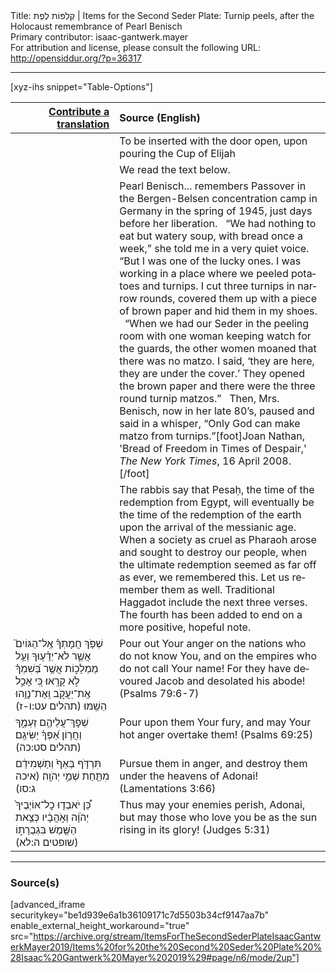 <html>
<head></head>
<body>
Title: קְלִפּוֹת לֶפֶת | Items for the Second Seder Plate: Turnip peels, after the Holocaust remembrance of Pearl Benisch<br />
Primary contributor: isaac-gantwerk.mayer<br />
For attribution and license, please consult the following URL: <a href="http://opensiddur.org/?p=36317">http://opensiddur.org/?p=36317</a>
<p />
<hr />

[xyz-ihs snippet="Table-Options"]<table style="margin-left: auto; margin-right: auto;" class="draggable">
<thead><tr><th id="x" style="text-align: right;"><a href="/translate/" target="_blank" rel="noopener">Contribute a translation</a></th><th style="text-align: left;">Source (English)</th></tr></thead>
<tbody>
<tr><td style="vertical-align:top;" width="33%">
<div class="liturgy" lang="he">

</span></div></td>
 
<td style="vertical-align:top;">
<div class="english" lang="en">
<span class="instruction">To be inserted with the door open, upon pouring the Cup of Elijah</span>
</div></td></tr>


<tr><td style="vertical-align:top;">
<div class="liturgy" lang="he">

</span></div></td>
 
<td style="vertical-align:top;">
<div class="english" lang="en">
<span class="instruction">We read the text below.</span>
</div></td></tr>


<tr><td style="vertical-align:top;">
<div class="liturgy" lang="he">

</span></div></td>
 
<td style="vertical-align:top;">
<div class="english" lang="en">
Pearl Benisch... remembers Passover in the Bergen-Belsen concentration camp in Germany in the spring of 1945, just days before her liberation.
&nbsp;
“We had nothing to eat but watery soup, with bread once a week,” she told me in a very quiet voice. “But I was one of the lucky ones. I was working in a place where we peeled potatoes and turnips. I cut three turnips in narrow rounds, covered them up with a piece of brown paper and hid them in my shoes.
&nbsp;
“When we had our Seder in the peeling room with one woman keeping watch for the guards, the other women moaned that there was no matzo. I said, ‘they are here, they are under the cover.’ They opened the brown paper and there were the three round turnip matzos.”
&nbsp;
Then, Mrs. Benisch, now in her late 80’s, paused and said in a whisper, “Only God can make matzo from turnips.”[foot]Joan Nathan, 'Bread of Freedom in Times of Despair,' <em>The New York Times</em>, 16 April 2008.[/foot]
</div></td></tr>


<tr><td style="vertical-align:top;">
<div class="liturgy" lang="he">

</span></div></td>
 
<td style="vertical-align:top;">
<div class="english" lang="en">
The rabbis say that Pesaḥ, the time of the redemption from Egypt, will eventually be the time of the redemption of the earth upon the arrival of the messianic age. When a society as cruel as Pharaoh arose and sought to destroy our people, when the ultimate redemption seemed as far off as ever, we remembered this. Let us remember them as well. Traditional Haggadot include the next three verses. The fourth has been added to end on a more positive, hopeful note.
</div></td></tr>


<tr><td style="vertical-align:top;">
<div class="liturgy" lang="he">
שְׁפֹ֤ךְ חֲמָתְךָ֗ אֶֽל־הַגּוֹיִם֮ אֲשֶׁ֢ר לֹא־יְדָ֫ע֥וּךָ וְעַ֥ל מַמְלָכ֑וֹת אֲשֶׁ֥ר בְּ֝שִׁמְךָ֗ לֹ֣א קָרָֽאוּ׃ כִּ֭י אָכַ֣ל אֶֽת־יַעֲקֹ֑ב וְֽאֶת־נָוֵ֥הוּ הֵשַֽׁמּוּ׃ <span class="citation">(תהלים עט:ו-ז)</span>
</span></div></td>
 
<td style="vertical-align:top;">
<div class="english" lang="en">
Pour out Your anger on the nations who do not know You, and on the empires who do not call Your name! For they have devoured Jacob and desolated his abode! <span class="citation">(Psalms 79:6-7)</span>
</div></td></tr>


<tr><td style="vertical-align:top;">
<div class="liturgy" lang="he">
שְׁפׇךְ־עֲלֵיהֶ֥ם זַעְמֶ֑ךָ וַחֲר֥וֹן אַ֝פְּךָ֗ יַשִּׂיגֵֽם׃ <span class="citation">(תהלים סט:כה)</span>
</span></div></td>
 
<td style="vertical-align:top;">
<div class="english" lang="en">
Pour upon them Your fury, and may Your hot anger overtake them! <span class="citation">(Psalms 69:25)</span>
</div></td></tr>


<tr><td style="vertical-align:top;">
<div class="liturgy" lang="he">
תִּרְדֹּ֤ף בְּאַף֙ וְתַשְׁמִידֵ֔ם מִתַּ֖חַת שְׁמֵ֥י יְהֹוָֽה׃ <span class="citation">(איכה ג:סו)</span>
</span></div></td>
 
<td style="vertical-align:top;">
<div class="english" lang="en">
Pursue them in anger, and destroy them under the heavens of Adonai! <span class="citation">(Lamentations 3:66)</span>
</div></td></tr>


<tr><td style="vertical-align:top;">
<div class="liturgy" lang="he">
כֵּ֠ן יֹאבְד֤וּ כׇל־אוֹיְבֶיךָ֙ יְהֹוָ֔ה וְאֹ֣הֲבָ֔יו כְּצֵ֥את הַשֶּׁ֖מֶשׁ בִּגְבֻרָת֑וֹ <span class="citation">(שופטים ה:לא)</span>
</span></div></td>
 
<td style="vertical-align:top;">
<div class="english" lang="en">
Thus may your enemies perish, Adonai, but may those who love you be as the sun rising in its glory! <span class="citation">(Judges 5:31)</span>
</div></td></tr>
</tbody></table>

<hr />

<h3>Source(s)</h3>

[advanced_iframe securitykey="be1d939e6a1b36109171c7d5503b34cf9147aa7b" enable_external_height_workaround="true" src="https://archive.org/stream/ItemsForTheSecondSederPlateIsaacGantwerkMayer2019/Items%20for%20the%20Second%20Seder%20Plate%20%28Isaac%20Gantwerk%20Mayer%202019%29#page/n6/mode/2up"]

&nbsp;

</body>
</html>